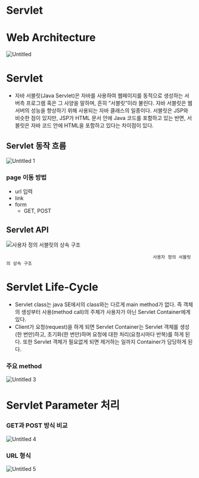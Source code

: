 # Servlet

# Web Architecture

![Untitled](https://user-images.githubusercontent.com/102662024/226918064-e195572f-a262-4ed3-b189-1c44a3c7d145.png)


# Servlet

- 자바 서블릿(Java Servlet)은 자바를 사용하여 웹페이지를 동적으로 생성하는 서버측 프로그램 혹은 그 사양을 말하며, 흔히 “서블릿”이라 불린다. 자바 서블릿은 웹 서버의 성능을 향상하기 위해 사용되는 자바 클래스의 일종이다. 서블릿은 JSP와 비슷한 점이 있지만, JSP가 HTML 문서 안에 Java 코드를 포함하고 있는 반면, 서블릿은 자바 코드 안에 HTML을 포함하고 있다는 차이점이 있다.

## Servlet 동작 흐름

![Untitled 1](https://user-images.githubusercontent.com/102662024/226918042-600ccbac-0920-4f3e-934b-5aba4019504b.png)

### page 이동 방법

- url 입력
- link
- form
    - GET, POST

## Servlet API

![사용자 정의 서블릿의 상속 구조](https://user-images.githubusercontent.com/102662024/226918046-3c1ebe0e-b764-49f9-b665-c08df8d91188.png)

                                                           사용자 정의 서블릿의 상속 구조

# Servlet Life-Cycle

- Servlet class는 java SE에서의 class와는 다르게 main method가 없다. 즉 객체의 생성부터 사용(method call)의 주체가 사용자가 아닌 Servlet Container에게 있다.
- Client가 요청(request)을 하게 되면 Servlet Container는 Servlet 객체를 생성(한 번만)하고, 초기화(한 번만)하며 요청에 대한 처리(요청시마다 반복)를 하게 된다. 또한 Servlet 객체가 필요없게 되면 제거하는 일까지 Container가 담당하게 된다.

### 주요 method

![Untitled 3](https://user-images.githubusercontent.com/102662024/226918050-a8d172c8-b896-4be1-9cf6-5debbd4218a9.png)

# Servlet Parameter 처리

### GET과 POST 방식 비교

![Untitled 4](https://user-images.githubusercontent.com/102662024/226918055-4e6ee3a8-a18c-4db6-b59f-ce319cc87dac.png)

### URL 형식

![Untitled 5](https://user-images.githubusercontent.com/102662024/226918061-d679008d-0558-44cf-872b-45fee0d8ec48.png)
